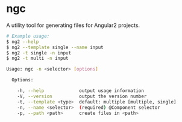 # ngc

A utility tool for generating files for Angular2 projects.

```bash
# Example usage:
$ ng2 --help
$ ng2 --template single --name input
$ ng2 -t single -n input
$ ng2 -t multi -n input
```

```bash
Usage: ngc -n <selector> [options]

  Options:

    -h, --help             output usage information
    -V, --version          output the version number
    -t, --template <type>  default: multiple [multiple, single]
    -n, --name <selector>  (required) @Component selector
    -p, --path <path>      create files in <path>
```